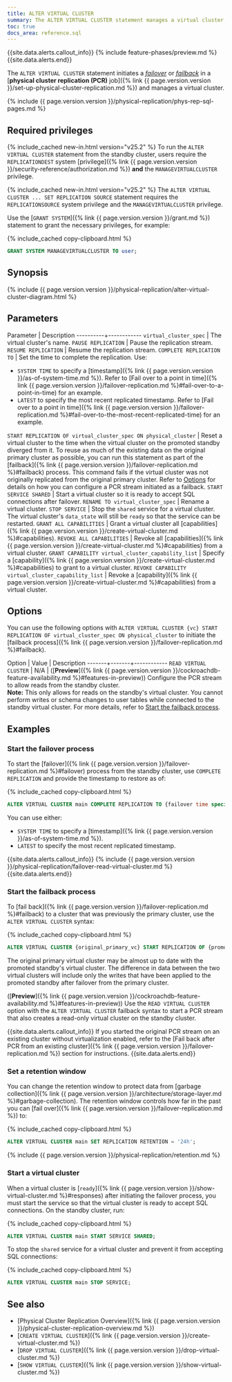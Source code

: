 ```yaml
---
title: ALTER VIRTUAL CLUSTER
summary: The ALTER VIRTUAL CLUSTER statement manages a virtual cluster, including any related physical replication stream.
toc: true
docs_area: reference.sql
---
```


{{site.data.alerts.callout_info}}
{% include feature-phases/preview.md %}
{{site.data.alerts.end}}

The `ALTER VIRTUAL CLUSTER` statement initiates a [_failover_](#start-the-failover-process) or [_failback_](#start-the-failback-process) in a [**physical cluster replication (PCR)** job]({% link {{ page.version.version }}/set-up-physical-cluster-replication.md %}) and manages a virtual cluster.

{% include {{ page.version.version }}/physical-replication/phys-rep-sql-pages.md %}

## Required privileges

{% include_cached new-in.html version="v25.2" %} To run the `ALTER VIRTUAL CLUSTER` statement from the standby cluster, users require the `REPLICATIONDEST` system [privilege]({% link {{ page.version.version }}/security-reference/authorization.md %}) **and** the `MANAGEVIRTUALCLUSTER` privilege. 

{% include_cached new-in.html version="v25.2" %} The `ALTER VIRTUAL CLUSTER ... SET REPLICATION SOURCE` statement requires the `REPLICATIONSOURCE` system privilege and the `MANAGEVIRTUALCLUSTER` privilege.

Use the [`GRANT SYSTEM`]({% link {{ page.version.version }}/grant.md %}) statement to grant the necessary privileges, for example:

{% include_cached copy-clipboard.html %}
~~~ sql
GRANT SYSTEM MANAGEVIRTUALCLUSTER TO user;
~~~

## Synopsis

<div>
{% include {{ page.version.version }}/physical-replication/alter-virtual-cluster-diagram.html %}
</div>

## Parameters

Parameter | Description
----------+------------
`virtual_cluster_spec` | The virtual cluster's name.
`PAUSE REPLICATION` | Pause the replication stream.
`RESUME REPLICATION` | Resume the replication stream.
`COMPLETE REPLICATION TO` | Set the time to complete the replication. Use: <br><ul><li>`SYSTEM TIME` to specify a [timestamp]({% link {{ page.version.version }}/as-of-system-time.md %}). Refer to [Fail over to a point in time]({% link {{ page.version.version }}/failover-replication.md %}#fail-over-to-a-point-in-time) for an example.</li><li>`LATEST` to specify the most recent replicated timestamp. Refer to [Fail over to a point in time]({% link {{ page.version.version }}/failover-replication.md %}#fail-over-to-the-most-recent-replicated-time) for an example.</li></ul>
`START REPLICATION OF virtual_cluster_spec ON physical_cluster` | Reset a virtual cluster to the time when the virtual cluster on the promoted standby diverged from it. To reuse as much of the existing data on the original primary cluster as possible, you can run this statement as part of the [failback]({% link {{ page.version.version }}/failover-replication.md %}#failback) process. This command fails if the virtual cluster was not originally replicated from the original primary cluster. Refer to [Options](#options) for details on how you can configure a PCR stream initiated as a failback.
`START SERVICE SHARED` | Start a virtual cluster so it is ready to accept SQL connections after failover.
`RENAME TO virtual_cluster_spec` | Rename a virtual cluster.
`STOP SERVICE` | Stop the `shared` service for a virtual cluster. The virtual cluster's `data_state` will still be `ready` so that the service can be restarted.
`GRANT ALL CAPABILITIES` | Grant a virtual cluster all [capabilities]({% link {{ page.version.version }}/create-virtual-cluster.md %}#capabilities).
`REVOKE ALL CAPABILITIES` | Revoke all [capabilities]({% link {{ page.version.version }}/create-virtual-cluster.md %}#capabilities) from a virtual cluster.
`GRANT CAPABILITY virtual_cluster_capability_list` | Specify a [capability]({% link {{ page.version.version }}/create-virtual-cluster.md %}#capabilities) to grant to a virtual cluster.
`REVOKE CAPABILITY virtual_cluster_capability_list` | Revoke a [capability]({% link {{ page.version.version }}/create-virtual-cluster.md %}#capabilities) from a virtual cluster.

## Options

You can use the following options with `ALTER VIRTUAL CLUSTER {vc} START REPLICATION OF virtual_cluster_spec ON physical_cluster` to initiate the [failback process]({% link {{ page.version.version }}/failover-replication.md %}#failback).

Option | Value | Description
-------+-------+------------
`READ VIRTUAL CLUSTER` | N/A | ([**Preview**]({% link {{ page.version.version }}/cockroachdb-feature-availability.md %}#features-in-preview)) Configure the PCR stream to allow reads from the standby cluster. <br>**Note:** This only allows for reads on the standby's virtual cluster. You cannot perform writes or schema changes to user tables while connected to the standby virtual cluster. For more details, refer to [Start the failback process](#start-the-failback-process).

## Examples

### Start the failover process

To start the [failover]({% link {{ page.version.version }}/failover-replication.md %}#failover) process from the standby cluster, use `COMPLETE REPLICATION` and provide the timestamp to restore as of:

{% include_cached copy-clipboard.html %}
~~~ sql
ALTER VIRTUAL CLUSTER main COMPLETE REPLICATION TO {failover time specification};
~~~

You can use either:

- `SYSTEM TIME` to specify a [timestamp]({% link {{ page.version.version }}/as-of-system-time.md %}).
- `LATEST` to specify the most recent replicated timestamp.

{{site.data.alerts.callout_info}}
{% include {{ page.version.version }}/physical-replication/failover-read-virtual-cluster.md %}
{{site.data.alerts.end}}

### Start the failback process

To [fail back]({% link {{ page.version.version }}/failover-replication.md %}#failback) to a cluster that was previously the primary cluster, use the `ALTER VIRTUAL CLUSTER` syntax:

{% include_cached copy-clipboard.html %}
~~~ sql
ALTER VIRTUAL CLUSTER {original_primary_vc} START REPLICATION OF {promoted_standby_vc} ON {connection_string_standby};
~~~

The original primary virtual cluster may be almost up to date with the promoted standby's virtual cluster. The difference in data between the two virtual clusters will include only the writes that have been applied to the promoted standby after failover from the primary cluster.

([**Preview**]({% link {{ page.version.version }}/cockroachdb-feature-availability.md %}#features-in-preview)) Use the `READ VIRTUAL CLUSTER` option with the `ALTER VIRTUAL CLUSTER` failback syntax to start a PCR stream that also creates a read-only virtual cluster on the standby cluster.

{{site.data.alerts.callout_info}}
If you started the original PCR stream on an existing cluster without virtualization enabled, refer to the [Fail back after PCR from an existing cluster]({% link {{ page.version.version }}/failover-replication.md %}) section for instructions.
{{site.data.alerts.end}}

### Set a retention window

You can change the retention window to protect data from [garbage collection]({% link {{ page.version.version }}/architecture/storage-layer.md %}#garbage-collection). The retention window controls how far in the past you can [fail over]({% link {{ page.version.version }}/failover-replication.md %}) to:

{% include_cached copy-clipboard.html %}
~~~ sql
ALTER VIRTUAL CLUSTER main SET REPLICATION RETENTION = '24h';
~~~

{% include {{ page.version.version }}/physical-replication/retention.md %}

### Start a virtual cluster

When a virtual cluster is [`ready`]({% link {{ page.version.version }}/show-virtual-cluster.md %}#responses) after initiating the failover process, you must start the service so that the virtual cluster is ready to accept SQL connections. On the standby cluster, run:

{% include_cached copy-clipboard.html %}
~~~ sql
ALTER VIRTUAL CLUSTER main START SERVICE SHARED;
~~~

To stop the `shared` service for a virtual cluster and prevent it from accepting SQL connections:

{% include_cached copy-clipboard.html %}
~~~ sql
ALTER VIRTUAL CLUSTER main STOP SERVICE;
~~~

## See also

- [Physical Cluster Replication Overview]({% link {{ page.version.version }}/physical-cluster-replication-overview.md %})
- [`CREATE VIRTUAL CLUSTER`]({% link {{ page.version.version }}/create-virtual-cluster.md %})
- [`DROP VIRTUAL CLUSTER`]({% link {{ page.version.version }}/drop-virtual-cluster.md %})
- [`SHOW VIRTUAL CLUSTER`]({% link {{ page.version.version }}/show-virtual-cluster.md %})
